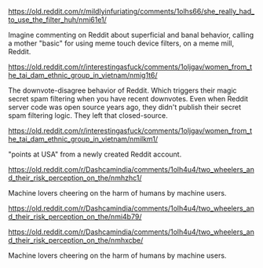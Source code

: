 https://old.reddit.com/r/mildlyinfuriating/comments/1olhs66/she_really_had_to_use_the_filter_huh/nmi61e1/

Imagine commenting on Reddit about superficial and banal behavior, calling a mother "basic" for using meme touch device filters, on a meme mill, Reddit.

https://old.reddit.com/r/interestingasfuck/comments/1oljgav/women_from_the_tai_dam_ethnic_group_in_vietnam/nmig1t6/

The downvote-disagree behavior of Reddit. Which triggers their magic secret spam filtering when you have recent downvotes. Even when Reddit server code was open source years ago, they didn't publish their secret spam filtering logic. They left that closed-source.

https://old.reddit.com/r/interestingasfuck/comments/1oljgav/women_from_the_tai_dam_ethnic_group_in_vietnam/nmilkm1/

"points at USA" from a newly created Reddit account.

https://old.reddit.com/r/Dashcamindia/comments/1olh4u4/two_wheelers_and_their_risk_perception_on_the/nmhzhc1/

Machine lovers cheering on the harm of humans by machine users.

https://old.reddit.com/r/Dashcamindia/comments/1olh4u4/two_wheelers_and_their_risk_perception_on_the/nmi4b79/

https://old.reddit.com/r/Dashcamindia/comments/1olh4u4/two_wheelers_and_their_risk_perception_on_the/nmhxcbe/

Machine lovers cheering on the harm of humans by machine users.
